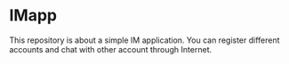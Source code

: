 # IMapp
This repository is about a simple IM application. You can register different accounts and chat with other account through Internet.
